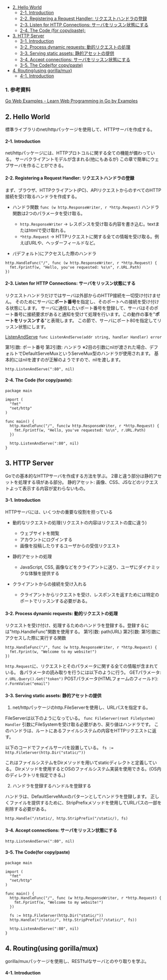 - [2. Hello World](#2-hello-world)
    - [2-1. Introduction](#2-1-introduction)
    - [2-2. Registering a Request Handler: リクエストハンドラの登録](#2-2-registering-a-request-handler-リクエストハンドラの登録)
    - [2-3. Listen for HTTP Connections: サーバをリッスン状態にする](#2-3-listen-for-http-connections-サーバをリッスン状態にする)
    - [2-4. The Code (for copy/paste):](#2-4-the-code-for-copypaste)
- [3. HTTP Server](#3-http-server)
    - [3-1. Introduction](#3-1-introduction)
    - [3-2. Process dynamic requests: 動的リクエストの処理](#3-2-process-dynamic-requests-動的リクエストの処理)
    - [3-3. Serving static assets: 静的アセットの提供](#3-3-serving-static-assets-静的アセットの提供)
    - [3-4. Accept connections: サーバをリッスン状態にする](#3-4-accept-connections-サーバをリッスン状態にする)
    - [3-5. The Code(for copy/paste)](#3-5-the-codefor-copypaste)
- [4. Routing(using gorilla/mux)](#4-routingusing-gorillamux)
    - [4-1. Introduction](#4-1-introduction)

### 1. 参考資料

[Go Web Examples - Learn Web Programming in Go by Examples](https://gowebexamples.com/)

## 2. Hello World

標準ライブラリのnet/httpパッケージを使用して、HTTPサーバを作成する。

#### 2-1. Introduction

net/httpパッケージには、HTTPプロトコルに関する全ての機能が備わっている。
サーバクライアントモデルが含まれる(他にもあるが)
この章で簡単にウェブサーバを作ることができる。

#### 2-2. Registering a Request Handler: リクエストハンドラの登録

まず、ブラウザ、HTTPクライアント(PC)、APIリクエストからのすべてのHTTP接続を受け取るハンドラを作成する。

- ハンドラ関数
`func (w http.ResponseWriter, r *http.Request)`
ハンドラ関数は2つのパラメータを受け取る。
  - `http.ResponseWriter` -> レスポンスを受け取る内容を書き込む。textまたはhtmlで受け取れる。
  - `*http.Request` -> HTTPリクエストに関する全ての情報を受け取る。例えばURLや、ヘッダーフィールドなど。

- `/`(デフォルト)にアクセスした際のハンドラ

```go:
http.HandleFunc("/", func (w http.ResponseWriter, r *http.Request) {
  fmt.Fprintf(w, "Hello, you've requested: %s\n", r.URL.Path)
})
```

#### 2-3. Listen for HTTP Connections: サーバをリッスン状態にする

リクエストハンドラだけではサーバは外部からのHTTP接続を一切受け付けません。
そのためにサーバに**ポート番号**を指定し、そのポートへの接続を受け付ける状態にします。
サーバに通信したいポート番号を登録して、サーバはそのポート番号に接続要求があると通知を受けて処理を行います。この動作の事を"**ポートをリッスンする**"と表現します。
この節で、サーバにポート80を指定してリッスン状態にします。

[ListenAndServe](https://cs.opensource.google/go/go/+/go1.19.1:src/net/http/server.go;l=3253)
`func ListenAndServe(addr string, handler Handler) error`

第1引数: ポート番号
第2引数: ハンドラ
※2目の引数にnilが渡された場合、デフォルトでDefaultServeMuxというServeMux型のハンドラが使用されます。
基本的にはnilを渡すのが正解のようですので、nilを渡します。

`http.ListenAndServe(":80", nil)`

#### 2-4. The Code (for copy/paste):

```go:
package main

import (
  "fmt"
  "net/http"
)

func main() {
  http.HandleFunc("/", func(w http.ResponseWriter, r *http.Request) {
    fmt.Fprintf(w, "Hello, you've requested: %s\n", r.URL.Path)
  })

  http.ListenAndServe(":80", nil)
}
```

## 3. HTTP Server

Goでの基本的なHTTPサーバを作成する方法を学ぶ。
2章と違う部分は静的アセットを処理する項がある部分。
静的アセット: 画像、CSS、JSなどのリクエストよって表示する内容が変わらないもの。

#### 3-1. Introduction

HTTPサーバには、いくつかの重要な役割を担っている
- 動的なリクエストの処理(リクエストの内容はリクエストの度に違う)
  - ウェブサイトを閲覧
  - アカウントにログインする
  - 画像を投稿したりするユーザからの受信リクエスト

- 静的アセットの処理
  - JavaScript, CSS, 画像などをクライアントに送り、ユーザにダイナミックな体験を提供する

- クライアントからの接続を受け入れる
  - クライアントからリクエストを受け、レスポンスを返すためには特定のポートでリッスンする必要がある。

#### 3-2. Process dynamic requests: 動的リクエストの処理

リクエストを受け付け、処理するためのハンドラを登録する。登録するには"http.HandleFunc"関数を使用する。
第1引数: path(URL)
第2引数: 第1引数にアクセスした際に実行する関数

```go:
http.HandleFunc("/", func (w http.ResponseWriter, r *http.Request) {
  fmt.Fprint(w, "Welcome to my website!")
})
```

`http.Request`に、リクエストとそのパラメータに関する全ての情報が含まれている。
各パラメータの読み取りを行うには以下のように行う。
GETパラメータ: `r.URL.Query().Get("token")`
POSTパラメータ(HTMLフォームのフィールド): `r.FormValue("email")`

#### 3-3. Serving static assets: 静的アセットの提供

1. net/httpパッケージのhttp.FileServerを使用し、URLパスを指定する。

FileServerは以下のようになっている。
`func FileServer(root FileSystem) Handler`
引数にFileSystemを受け取る必要があり、戻り値はハンドラです。
このハンドラは、ルートにあるファイルシステムの内容をHTTPリクエストに返す。

以下のコードでファイルサーバを設置している。
`fs := http.FileServer(http.Dir("static/"))`

これはファイルシステムをDirメソッドを用いてstaticディレクトと定義している。
Dirメソッドを使用するとOSのファイルシステム実装を使用できる。(OS内のディレクトリを指定できる。)

2. ハンドラを登録するハンドルを登録する

ハンドラは、DefaultServeMuxのパターンとしてハンドラを登録します。
正しくファイルを提供するために、StripPrefixメソッドを使用してURLパスの一部を削除する必要がある。

`http.Handle("/static/, http.StripPrefix("/static/), fs)`

#### 3-4. Accept connections: サーバをリッスン状態にする

`http.ListenAndServe(":80", nil)`

#### 3-5. The Code(for copy/paste)

```go:
package main

import (
  "fmt"
  "net/http"
)

func main() {
  http.HandleFunc("/", func (w http.ResponseWriter, r *http.Request) {
    fmt.Fprintf(w, "Welcome to my website!")
  })

  fs := http.FileServer(http.Dir("static/"))
  http.Handle("/static/", http.StripPrefix("/static/", fs))

  http.ListenAndServe(":80", nil)
}
```

## 4. Routing(using gorilla/mux)

gorilla/muxパッケージを使用し、RESTfulなサーバとのやり取りを学ぶ。

#### 4-1. Introduction


